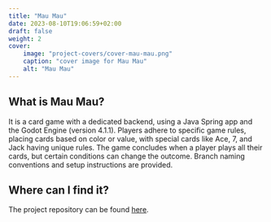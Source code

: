 ```yaml
---
title: "Mau Mau"
date: 2023-08-10T19:06:59+02:00
draft: false
weight: 2
cover:
    image: "project-covers/cover-mau-mau.png"
    caption: "cover image for Mau Mau"
    alt: "Mau Mau"
---
```


## What is Mau Mau?

It is a card game with a dedicated backend, using a Java Spring app and the Godot Engine (version 4.1.1). Players adhere to specific game rules, placing cards based on color or value, with special cards like Ace, 7, and Jack having unique rules. The game concludes when a player plays all their cards, but certain conditions can change the outcome. Branch naming conventions and setup instructions are provided.

## Where can I find it?

The project repository can be found [here](https://github.com/kamyabnazari/mau-mau).